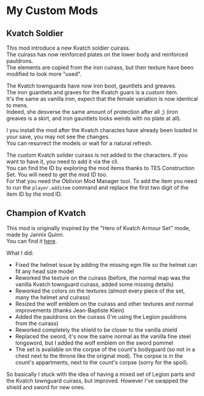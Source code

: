 # My Custom Mods

## Kvatch Soldier

This mod introduce a new Kvatch soldier cuirass.  
The cuirass has now reinforced plates on the lower body and reinforced pauldrons.  
The elements are copied from the iron cuirass, but their texture have been modified to look more "used".

The Kvatch townguards have now iron boot, gauntlets and greaves.  
The iron guantlets and graves for the Kvatch guars is a custom item.  
It's the same as vanilla iron, expect that the female variation is now identical to mens.  
Indeed, she desverse the same amount of protection after all ;) (iron greaves is a skirt, and iron gauntlets looks weirds with no plate at all).

I you install the mod after the Kvatch charactes have already been loaded in your save, you may not see the changes.  
You can resurrect the models or wait for a natural refresh.  

The custom Kvatch solider cuirass is not added to the characters. If you want to have it, you need to add it via the cli.  
You can find the ID by exploring the mod items thanks to TES Construction Set. You will need to get the mod ID too.  
For that you need the Oblivion Mod Manager tool. To add the item you need to run the `player.additem` command and replace the first two digit of the item ID by the mod ID. 

## Champion of Kvatch

This mod is originally inspired by the "Hero of Kvatch Armour Set" mode, made by Jannix Quinn.  
You can find it [here](https://www.confrerie-des-traducteurs.fr/oblivion/mods/9/armurerie/armes_et_armures/larmure_du_heros_de_kvatch).

What I did:

- Fixed the helmet issue by adding the missing egm file so the helmet can fit any head size model
- Reworked the texture on the cuirass (before, the normal map was the vanilla Kvatch townguard cuirass, added some missing details)
- Reworked the colors on the textures (almost every piece of the set, many the helmet and cuirass)
- Resized the wolf emblem on the cuirass and other textures and normal improvements (thanks Jean-Baptiste Klein)
- Added the pauldrons on the cuirass (I'm using the Legion pauldrons from the cuirass)
- Reworked completely the shield to be closer to the vanilla shield
- Replaced the sword, it's now the same normal as the vanilla fine steel longsword, but I added the wolf emblem on the sword pommel
- The set is available on the corpse of the count's bodyguard (so not in a chest next to the throne like the original mod). The corpse is in the count's appartments, next to the count's corpse (sorry for the spoil).

So basically I stuck with the idea of having a mixed set of Legion parts and the Kvatch townguard cuirass, but improved.
However I've swapped the shield and sword for new ones.

